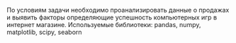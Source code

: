 По условиям задачи необходимо проанализировать данные о продажах и выявить факторы определяющие успешность компьютерных игр в интернет магазине. 
Используемые библиотеки: pandas, numpy, matplotlib, scipy, seaborn
